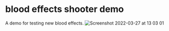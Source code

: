 # blood effects shooter demo
A demo for testing new blood effects.
![Screenshot 2022-03-27 at 13 03 01](https://user-images.githubusercontent.com/44081316/160278671-03ed4411-f29a-45a6-b991-9421aa83f700.png)

